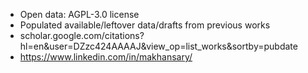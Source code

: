 - Open data: AGPL-3.0 license
- Populated available/leftover data/drafts from previous works
- scholar.google.com/citations?hl=en&user=DZzc424AAAAJ&view_op=list_works&sortby=pubdate
- https://www.linkedin.com/in/makhansary/ 
